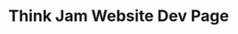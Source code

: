 <!-- TITLE: Think Jam Website -->
<!-- SUBTITLE: A quick summary of Think Jam Website -->

# Think Jam Website Dev Page
